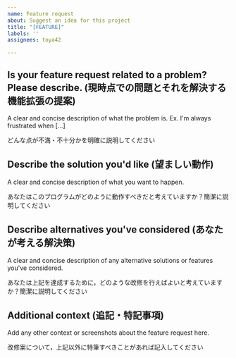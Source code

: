 ```yaml
---
name: Feature request
about: Suggest an idea for this project
title: "[FEATURE]"
labels: ''
assignees: toya42

---
```


## Is your feature request related to a problem? Please describe. (現時点での問題とそれを解決する機能拡張の提案)

A clear and concise description of what the problem is. Ex. I'm always frustrated when [...]

どんな点が不満・不十分かを明確に説明してください

## Describe the solution you'd like  (望ましい動作)

A clear and concise description of what you want to happen.

あなたはこのプログラムがどのように動作すべきだと考えていますか？簡潔に説明してください

## Describe alternatives you've considered (あなたが考える解決策)

A clear and concise description of any alternative solutions or features you've considered.

あなたは上記を達成するために，どのような改修を行えばよいと考えていますか？簡潔に説明してください

## Additional context (追記・特記事項)

Add any other context or screenshots about the feature request here.

改修案について，上記以外に特筆すべきことがあれば記入してください
